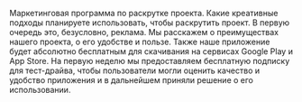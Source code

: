 Маркетинговая программа по раскрутке проекта. Какие креативные подходы планируете использовать, чтобы раскрутить проект.
В первую очередь это, безусловно, реклама. Мы расскажем о преимуществах нашего проекта, о его удобстве и пользе. Также наше приложение будет абсолютно бесплатным для скачивания на сервисах Google Play и App Store. На первую неделю мы предоставляем бесплатную подписку для тест-драйва, чтобы пользователи могли оценить качество и удобство приложения и в дальнейшем приняли решение о его использовании.
